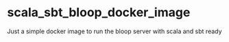 # scala_sbt_bloop_docker_image
Just a simple docker image to run the bloop server with scala and sbt ready

